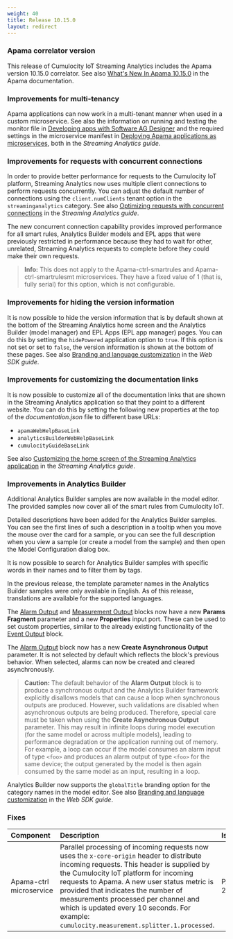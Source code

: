 ```yaml
---
weight: 40
title: Release 10.15.0
layout: redirect
---
```


### Apama correlator version

This release of Cumulocity IoT Streaming Analytics includes the Apama version 10.15.0 correlator.
See also [What's New In Apama 10.15.0](https://documentation.softwareag.com/pam/10.15.0/en/webhelp/pam-webhelp/index.html#page/pam-webhelp%2Fco-WhaNewInApa_10150_top.html)
in the Apama documentation.

### Improvements for multi-tenancy

Apama applications can now work in a multi-tenant manner when used in a custom microservice.
See also the information on running and testing the monitor file in [Developing apps with Software AG Designer](https://cumulocity.com/guides/10.15.0/apama/analytics-introduction/#sag-designer)
and the required settings in the microservice manifest in [Deploying Apama applications as microservices](https://cumulocity.com/guides/10.15.0/apama/analytics-introduction/#deploying-as-microservice),
both in the *Streaming Analytics guide*.

### Improvements for requests with concurrent connections

In order to provide better performance for requests to the Cumulocity IoT platform, Streaming Analytics now uses multiple client connections to perform requests concurrently.
You can adjust the default number of connections using the `client.numClients` tenant option in the `streaminganalytics` category.
See also [Optimizing requests with concurrent connections](https://cumulocity.com/guides/10.15.0/apama/advanced/#optimize-requests) in the *Streaming Analytics guide*.

The new concurrent connection capability provides improved performance for all smart rules, Analytics Builder models and EPL apps that were previously restricted in performance
because they had to wait for other, unrelated, Streaming Analytics requests to complete before they could make their own requests.

> **Info:** This does not apply to the Apama-ctrl-smartrules and Apama-ctrl-smartrulesmt microservices. They have a fixed value of 1 (that is, fully serial) for this option, which is not configurable.

### Improvements for hiding the version information

It is now possible to hide the version information that is by default shown at the bottom of the Streaming Analytics home screen and the Analytics Builder (model manager) and EPL Apps (EPL app manager) pages.
You can do this by setting the `hidePowered` application option to `true`. If this option is not set or set to `false`, the version information is shown at the bottom of these pages.
See also [Branding and language customization](https://cumulocity.com/guides/10.15.0/web/application-configuration/#branding-and-language-customization) in the *Web SDK guide*.

### Improvements for customizing the documentation links

It is now possible to customize all of the documentation links that are shown in the Streaming Analytics application so that they point to a different website.
You can do this by setting the following new properties at the top of the *documentation.json* file to different base URLs:
- `apamaWebHelpBaseLink`
- `analyticsBuilderWebHelpBaseLink`
- `cumulocityGuideBaseLink`

See also [Customizing the home screen of the Streaming Analytics application](https://cumulocity.com/guides/10.15.0/apama/advanced/#customize-home-screen) in the *Streaming Analytics guide*.

### Improvements in Analytics Builder

Additional Analytics Builder samples are now available in the model editor. The provided samples now cover all of the smart rules from Cumulocity IoT.

Detailed descriptions have been added for the Analytics Builder samples. You can see the first lines of such a description in a tooltip when you move the mouse over the card for a sample,
or you can see the full description when you view a sample (or create a model from the sample) and then open the Model Configuration dialog box.

It is now possible to search for Analytics Builder samples with specific words in their names and to filter them by tags.

In the previous release, the template parameter names in the Analytics Builder samples were only available in English.
As of this release, translations are available for the supported languages.

The [Alarm Output](https://documentation.softwareag.com/pab/10.15.0/en/webhelp/pab-webhelp/index.html#page/pab-webhelp%2Fre_AnaBui_block_reference_Output_CreateAlarm.html)
and
[Measurement Output](https://documentation.softwareag.com/pab/10.15.0/en/webhelp/pab-webhelp/index.html#page/pab-webhelp%2Fre_AnaBui_block_reference_Output_CreateMeasurement.html)
blocks now have a new **Params Fragment** parameter and a new **Properties** input port.
These can be used to set custom properties, similar to the already existing functionality of the
[Event Output](https://documentation.softwareag.com/pab/10.15.0/en/webhelp/pab-webhelp/index.html#page/pab-webhelp%2Fre_AnaBui_block_reference_Output_CreateEvent.html) block.

The [Alarm Output](https://documentation.softwareag.com/pab/10.15.0/en/webhelp/pab-webhelp/index.html#page/pab-webhelp%2Fre_AnaBui_block_reference_Output_CreateAlarm.html)
block now has a new **Create Asynchronous Output** parameter. It is not selected by default which reflects the block's previous behavior.
When selected, alarms can now be created and cleared asynchronously.

> **Caution:** The default behavior of the **Alarm Output** block is to produce a synchronous output and
the Analytics Builder framework explicitly disallows models that can cause a loop when synchronous outputs are produced.
However, such validations are disabled when asynchronous outputs are being produced.
Therefore, special care must be taken when using the **Create Asynchronous Output** parameter. This may result in infinite loops during model execution
(for the same model or across multiple models), leading to performance degradation or the application running out of memory.
For example, a loop can occur if the model consumes an alarm input of type `<foo>` and produces an alarm output of type `<foo>` for the same device;
the output generated by the model is then again consumed by the same model as an input, resulting in a loop.

Analytics Builder now supports the `globalTitle` branding option for the category names in the model editor.
See also [Branding and language customization](https://cumulocity.com/guides/10.15.0/web/application-configuration/#branding-and-language-customization) in the *Web SDK guide*.

### Fixes

<table>
<colgroup>
    <col style="width: 15%;">
    <col style="width: 70%;">
    <col style="width: 15%;">
</colgroup>
<thead>
<tr>
<th style="text-align:left">Component</th>
<th style="text-align:left">Description</th>
<th style="text-align:left">Issue</th>
</tr>
</thead>
<tbody>

<tr>
<td style="text-align:left">Apama-ctrl microservice</td>
<td style="text-align:left">Parallel processing of incoming requests now uses the <code>x-core-origin</code> header to distribute incoming requests.
  This header is supplied by the Cumulocity IoT platform for incoming requests to Apama.
  A new user status metric is provided that indicates the number of measurements processed per channel and which is updated every 10 seconds.
  For example: <code>cumulocity.measurement.splitter.1.processed</code>.</td>
<td style="text-align:left">PAB-2960</td>
</tr>

</tbody>
</table>
